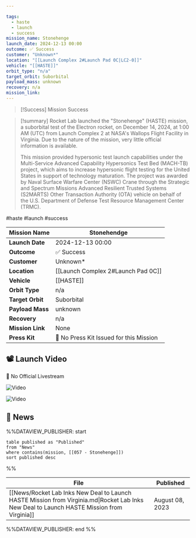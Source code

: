 ```yaml
---

tags:
  - haste
  - launch
  - success
mission_name: Stonehenge
launch_date: 2024-12-13 00:00
outcome: ✅ Success
customer: "Unknown*"
location: "[[Launch Complex 2#Launch Pad 0C|LC2-0]]"
vehicle: "[[HASTE]]"
orbit_type: "n/a"
target_orbit: Suborbital
payload_mass: unknown
recovery: n/a
mission_link: 
---
```


>[!Success] Mission Success

>[!summary]
>Rocket Lab launched the "Stonehenge" (HASTE) mission, a suborbital test of the Electron rocket, on December 14, 2024, at 1:00 AM (UTC) from Launch Complex 2 at NASA's Wallops Flight Facility in Virginia. Due to the nature of the mission, very little official information is available.
>
>This mission provided hypersonic test launch capabilities under the Multi-Service Advanced Capability Hypersonics Test Bed (MACH-TB) project, which aims to increase hypersonic flight testing for the United States in support of technology maturation. The project was awarded by Naval Surface Warfare Center (NSWC) Crane through the Strategic and Spectrum Missions Advanced Resilient Trusted Systems (S2MARTS) Other Transaction Authority (OTA) vehicle on behalf of the U.S. Department of Defense Test Resource Management Center (TRMC).

#haste #launch #success

| **Mission Name** | Stonehendge                             |
| ---------------- | --------------------------------------- |
| **Launch Date**  | 2024-12-13 00:00                        |
| **Outcome**      | ✅ Success                               |
| **Customer**     | Unknown*                                |
| **Location**     | [[Launch Complex 2#Launch Pad 0C]]      |
| **Vehicle**      | [[HASTE]]                               |
| **Orbit Type**   | n/a                                     |
| **Target Orbit** | Suborbital                              |
| **Payload Mass** | unknown                                 |
| **Recovery**     | n/a                                     |
| **Mission Link** | None                                    |
| **Press Kit**    | 🚫 No Press Kit Issued for this Mission |

## 📽️ Launch Video

🚫 No Official Livestream  

![Video](https://x.com/kyle_LTS/status/1867760256274903275)

![Video](https://x.com/joshlikesrocket/status/1867745406341591451)

## 📰 News
%%DATAVIEW_PUBLISHER: start
```
table published as "Published"
from "News"
where contains(mission, [[057 - Stonehenge]])
sort published desc
```
%%

| File                                                                                                                                       | Published       |
| ------------------------------------------------------------------------------------------------------------------------------------------ | --------------- |
| [[News/Rocket Lab Inks New Deal to Launch HASTE Mission from Virginia.md\|Rocket Lab Inks New Deal to Launch HASTE Mission from Virginia]] | August 08, 2023 |

%%DATAVIEW_PUBLISHER: end %%